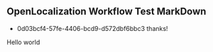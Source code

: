 ## OpenLocalization Workflow Test MarkDown
* 0d03bcf4-57fe-4406-bcd9-d572dbf6bbc3 
thanks!

Hello world